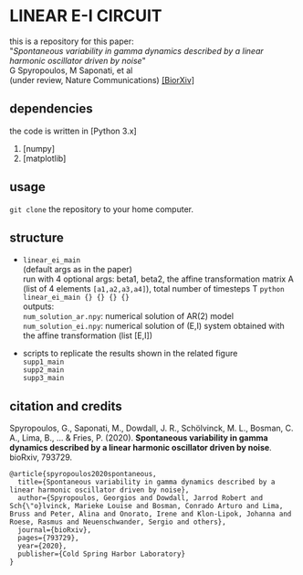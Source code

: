# LINEAR E-I CIRCUIT

this is a repository for this paper:
<br/> "*Spontaneous variability in gamma dynamics described by a linear harmonic oscillator driven by noise*"<br/>
G Spyropoulos, M Saponati, et al <br/>
(under review, Nature Communications)
[[BiorXiv]](https://www.biorxiv.org/content/10.1101/793729v2.abstract)

## dependencies
the code is written in [Python 3.x]
1. [numpy]
2. [matplotlib]

## usage
`git clone` the repository to your home computer.

## structure  

* `linear_ei_main` <br/>
(default args as in the paper)<br/>
run with 4 optional args: beta1, beta2, the affine transformation matrix A (list of 4 elements `[a1,a2,a3,a4]`), total number of timesteps T
`python linear_ei_main {} {} {} {}` <br/>
outputs: <br/>
`num_solution_ar.npy`: numerical solution of AR(2) model <br/>
`num_solution_ei.npy`: numerical solution of (E,I) system obtained with the affine transformation (list [E,I]) 

* scripts to replicate the results shown in the related figure<br/>
`supp1_main` <br/>
`supp2_main`  <br/>
 `supp3_main`

## citation and credits
Spyropoulos, G., Saponati, M., Dowdall, J. R., Schölvinck, M. L., Bosman, C. A., Lima, B., ... & Fries, P. (2020). **Spontaneous variability in gamma dynamics described by a linear harmonic oscillator driven by noise**. bioRxiv, 793729. <br/>

```
@article{spyropoulos2020spontaneous,
  title={Spontaneous variability in gamma dynamics described by a linear harmonic oscillator driven by noise},
  author={Spyropoulos, Georgios and Dowdall, Jarrod Robert and Sch{\"o}lvinck, Marieke Louise and Bosman, Conrado Arturo and Lima, Bruss and Peter, Alina and Onorato, Irene and Klon-Lipok, Johanna and Roese, Rasmus and Neuenschwander, Sergio and others},
  journal={bioRxiv},
  pages={793729},
  year={2020},
  publisher={Cold Spring Harbor Laboratory}
}
```


